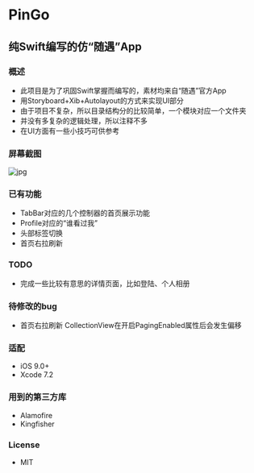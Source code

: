 # PinGo 
## 纯Swift编写的仿“随遇”App

### 概述
* 此项目是为了巩固Swift掌握而编写的，素材均来自“随遇”官方App
* 用Storyboard+Xib+Autolayout的方式来实现UI部分
* 由于项目不复杂，所以目录结构分的比较简单，一个模块对应一个文件夹
* 并没有多复杂的逻辑处理，所以注释不多
* 在UI方面有一些小技巧可供参考

### 屏幕截图
![jpg](https://github.com/gaowanli/PinGo/blob/master/Screenshots.jpg) 

### 已有功能
* TabBar对应的几个控制器的首页展示功能
* Profile对应的“谁看过我”
* 头部标签切换
* 首页右拉刷新

### TODO
* 完成一些比较有意思的详情页面，比如登陆、个人相册

### 待修改的bug
* 首页右拉刷新 CollectionView在开启PagingEnabled属性后会发生偏移

### 适配
* iOS 9.0+
* Xcode 7.2

### 用到的第三方库
* Alamofire 
* Kingfisher

### License 
* MIT





